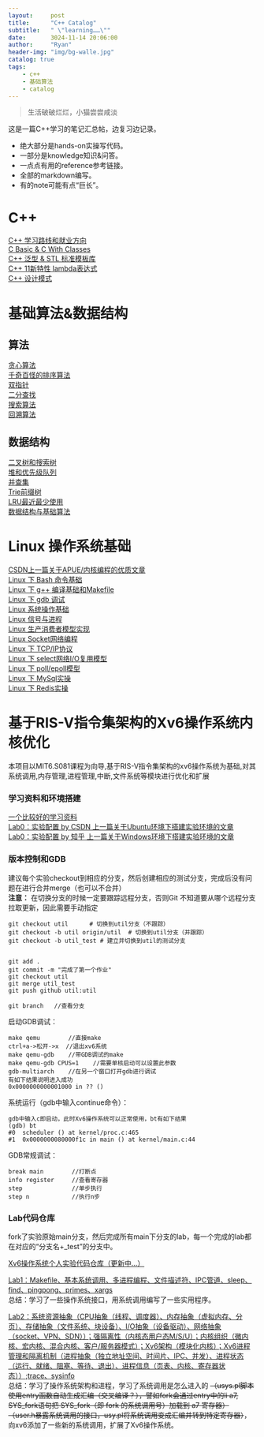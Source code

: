 ```yaml
---
layout:     post
title:      "C++ Catalog"
subtitle:   " \"learning……\""
date:       3024-11-14 20:06:00
author:     "Ryan"
header-img: "img/bg-walle.jpg"
catalog: true
tags:
    - c++
    - 基础算法
    - catalog
---
```


> 生活破破烂烂，小猫尝尝咸淡

这是一篇C++学习的笔记汇总帖，边复习边记录。  
* 绝大部分是hands-on实操写代码。
* 一部分是knowledge知识&问答。
* 一点点有用的reference参考链接。
* 全部的markdown编写。
* 有的note可能有点“巨长”。


# C++  
[C++ 学习路线和就业方向](https://ryanaqu.github.io/2024/11/15/cpp-careerdirection/)  
[C Basic & C With Classes](https://ryanaqu.github.io/2024/12/01/cpp-basic-class/)  
[C++ 泛型 & STL 标准模板库](https://ryanaqu.github.io/2024/12/13/cpp-generic-stl/)  
[C++ 11新特性 lambda表达式](https://ryanaqu.github.io/2025/02/01/cpp-lambda/)  
[C++ 设计模式](https://ryanaqu.github.io/2025/02/20/cpp-designpattern/)  

# 基础算法&数据结构  
## 算法  
[贪心算法](https://ryanaqu.github.io/2025/01/05/cpp-algorithm-greedy/)  
[千奇百怪的排序算法](https://ryanaqu.github.io/2025/01/05/cpp-algorithm-sort/)  
[双指针](https://ryanaqu.github.io/2025/01/05/cpp-algorithm-twopointers/)  
[二分查找](https://ryanaqu.github.io/2025/01/06/cpp-algorithm-binarysearch/)  
[搜索算法](https://ryanaqu.github.io/2025/01/06/cpp-algorithm-search/)  
[回溯算法](https://ryanaqu.github.io/2025/01/07/cpp-algorithm-backtrack/)  

## 数据结构  
[二叉树和搜索树](https://ryanaqu.github.io/2025/02/25/cpp-datastruct-binarytree/)  
[堆和优先级队列](https://ryanaqu.github.io/2025/02/22/cpp-datastruct-heap/)  
[并查集](https://ryanaqu.github.io/2025/02/22/cpp-datastruct-unionfind/)  
[Trie前缀树](https://ryanaqu.github.io/2025/02/23/cpp-datastruct-trie/)  
[LRU最近最少使用](https://ryanaqu.github.io/2025/02/24/cpp-datastruct-lru/)  
[数据结构与基础算法](https://ryanaqu.github.io/2025/01/05/cpp-algorithm-datastructure/)  

# Linux 操作系统基础  
[CSDN上一篇关于APUE/内核编程的优质文章](https://blog.csdn.net/weixin_36750623/article/details/127408987)  
[Linux 下 Bash 命令基础](https://ryanaqu.github.io/2024/12/15/cpp-linux/)  
[Linux 下 g++ 编译基础和Makefile](https://ryanaqu.github.io/2025/01/02/cpp-compile/)  
[Linux 下 gdb 调试](https://ryanaqu.github.io/2025/01/10/cpp-gdb/)  
[Linux 系统操作基础](https://ryanaqu.github.io/2025/01/10/cpp-linux-operate/)  
[Linux 信号与进程](https://ryanaqu.github.io/2025/01/11/cpp-linux-signalprocess/)  
[Linux 生产消费者模型实现](https://ryanaqu.github.io/2025/01/12/cpp-linux-pcmodel/)  
[Linux Socket网络编程](https://ryanaqu.github.io/2025/01/20/cpp-linux-socket/)  
[Linux 下 TCP/IP协议](https://ryanaqu.github.io/2025/01/23/cpp-linux-netioreuse/)  
[Linux 下 select网络I/O复用模型](https://ryanaqu.github.io/2025/01/23/cpp-linux-netioreuse1/)  
[Linux 下 poll/epoll模型](https://ryanaqu.github.io/2025/01/23/cpp-linux-netioreuse2/)  
[Linux 下 MySql实操](https://ryanaqu.github.io/2025/02/17/cpp-mysql/)  
[Linux 下 Redis实操](https://ryanaqu.github.io/2025/02/18/cpp-redis/)  


# 基于RIS-V指令集架构的Xv6操作系统内核优化  
本项目以MIT6.S081课程为向导,基于RIS-V指令集架构的xv6操作系统为基础,对其系统调用,内存管理,进程管理,中断,文件系统等模块进行优化和扩展  

### 学习资料和环境搭建  
[一个比较好的学习资料](https://xv6.dgs.zone/)  
[Lab0：实验配置 by CSDN 上一篇关于Ubuntu环境下搭建实验环境的文章](https://blog.csdn.net/LostUnravel/article/details/120397168)  
[Lab0：实验配置 by 知乎 上一篇关于Windows环境下搭建实验环境的文章](https://zhuanlan.zhihu.com/p/449687883)  

### 版本控制和GDB
建议每个实验checkout到相应的分支，然后创建相应的测试分支，完成后没有问题在进行合并merge（也可以不合并）  
**注意：** 在切换分支的时候一定要跟踪远程分支，否则Git 不知道要从哪个远程分支拉取更新，因此需要手动指定  
````
git checkout util      # 切换到util分支（不跟踪）
git checkout -b util origin/util  # 切换到util分支（并跟踪）
git checkout -b util_test # 建立并切换到util的测试分支


git add .
git commit -m "完成了第一个作业"
git checkout util
git merge util_test
git push github util:util

git branch   //查看分支
````

启动GDB调试：  
````
make qemu        //直接make
ctrl+a->松开->x  //退出xv6系统
make qemu-gdb    //带GDB调试的make
make qemu-gdb CPUS=1    //需要单核启动可以设置此参数
gdb-multiarch    //在另一个窗口打开gdb进行调试
有如下结果说明进入成功
0x0000000000001000 in ?? ()
````

系统运行（gdb中输入continue命令）：  
````
gdb中输入c即启动，此时Xv6操作系统可以正常使用，bt有如下结果
(gdb) bt
#0  scheduler () at kernel/proc.c:465
#1  0x0000000080000f1c in main () at kernel/main.c:44
````

GDB常规调试：
````
break main        //打断点
info register     //查看寄存器
step              //单步执行
step n            //执行n步
````

### Lab代码仓库  
fork了实验原始main分支，然后完成所有main下分支的lab，每一个完成的lab都在对应的“分支名+_test”的分支中。   

[Xv6操作系统个人实验代码仓库（更新中...）](https://github.com/RyanAqu/MIT6.S081-2020-labs)  

[Lab1：Makefile、基本系统调用、多进程编程、文件描述符、IPC管道、sleep、find、pingpong、primes、xargs](https://github.com/RyanAqu/MIT6.S081-2020-labs/tree/util_test)  
总结：学习了一些操作系统接口，用系统调用编写了一些实用程序。  

[Lab2：系统资源抽象（CPU抽象（线程、调度器）、内存抽象（虚拟内存、分页）、存储抽象（文件系统、块设备）、I/O抽象（设备驱动）、网络抽象（socket、VPN、SDN））；强隔离性（内核态用户态M/S/U）；内核组织（微内核、宏内核、混合内核、客户/服务器模式）；Xv6架构（模块化内核）；Xv6进程管理和隔离机制（进程抽象（独立地址空间、时间片、IPC、并发）、进程状态（运行、就绪、阻塞、等待、退出）、进程信息（页表、内核、寄存器状态））;trace、sysinfo]()  
总结：学习了操作系统架构和进程，学习了系统调用是怎么进入的 ~~（usys.pl脚本使用entry函数自动生成汇编（交叉编译？），譬如fork会通过entry中的li a7, SYS_fork语句把 SYS_fork（即 fork 的系统调用号）加载到 a7 寄存器）~~ ~~（user.h暴露系统调用的接口，usy.pl将系统调用变成汇编并转到特定寄存器）~~，向xv6添加了一些新的系统调用，扩展了Xv6操作系统。  







